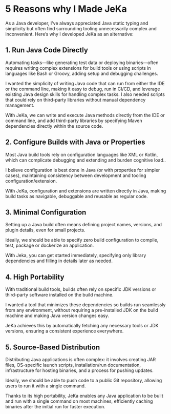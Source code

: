 # 5 Reasons why I Made JeKa

As a Java developer, I've always appreciated Java static typing and simplicity
but often find surrounding tooling unnecessarily complex and inconvenient. Here’s why I developed JeKa as an alternative:

## 1. Run Java Code Directly

Automating tasks—like generating test data or deploying binaries—often requires writing complex extensions for build tools or using scripts in languages like Bash or Groovy, adding setup and debugging challenges.

I wanted the simplicity of writing Java code that can run from either the IDE or the command line, making it easy to debug, run in CI/CD, and leverage existing Java design skills for handling complex tasks. I also needed scripts that could rely on third-party libraries without manual dependency management.

With JeKa, we can write and execute Java methods directly from the IDE or command line, and add third-party libraries by specifying Maven dependencies directly within the source code.

## 2. Configure Builds with Java or Properties

Most Java build tools rely on configuration languages like XML or Kotlin, which can complicate debugging and extending and burden cognitive load..

I believe configuration is best done in Java (or with properties for simpler cases), maintaining consistency
between development and tooling configuration/extension.

With JeKa, configuration and extensions are written directly in Java, making build tasks as navigable,
debuggable and reusable as regular code.

## 3. Minimal Configuration

Setting up a Java build often means defining project names, versions, and plugin details, even for small projects.

Ideally, we should be able to specify zero build configuration to compile, test, package or dockerize an application.

With Jeka, you can get started immediately, specifying only library dependencies and filling in details later as needed.

## 4. High Portability

With traditional build tools, builds often rely on specific JDK versions or third-party software installed on the build machine.

I wanted a tool that minimizes these dependencies so builds run seamlessly from any environment, without requiring a pre-installed JDK on the build machine and making Java version changes easy.

JeKa achieves this by automatically fetching any necessary tools or JDK versions, ensuring a consistent experience everywhere.


## 5. Source-Based Distribution

Distributing Java applications is often complex: it involves creating JAR files, OS-specific launch scripts, installation/run documentation, infrastructure for hosting binaries, and a process for pushing updates.

Ideally, we should be able to push code to a public Git repository, allowing users to run it with a single command.

Thanks to its high portability, JeKa enables any Java application to be built and run with a single command on most machines, efficiently caching binaries after the initial run for faster execution.


